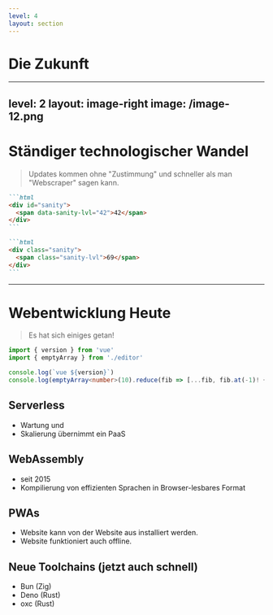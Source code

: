 ```yaml
---
level: 4
layout: section
---
```


# Die Zukunft

<!--
# Die Zukunft
-->

---
level: 2
layout: image-right
image: /image-12.png
---

# Ständiger technologischer Wandel

> Updates kommen ohne "Zustimmung" und schneller als man "Webscraper" sagen kann.

````md magic-move {lines: true}
```html
<div id="sanity">
  <span data-sanity-lvl="42">42</span>
</div>
```

```html
<div class="sanity">
  <span class="sanity-lvl">69</span>
</div>
```
````

<!-- Image Source: https://www.reddit.com/r/programminghumor/comments/1gb9esr/scrapers/ -->

<!--
# Ständiger technologischer Wandel

> Updates kommen ohne "Zustimmung" und schneller als man "Webscraper" sagen kann.
-->

---

# Webentwicklung Heute

> Es hat sich einiges getan!

```ts {monaco-run}
import { version } from 'vue'
import { emptyArray } from './editor'

console.log(`vue ${version}`)
console.log(emptyArray<number>(10).reduce(fib => [...fib, fib.at(-1)! + fib.at(-2)!], [1, 1]))
```

## Serverless

* Wartung und 
* Skalierung übernimmt ein PaaS

## WebAssembly

* seit 2015
* Kompilierung von effizienten Sprachen in Browser-lesbares Format

## PWAs

* Website kann von der Website aus installiert werden.
* Website funktioniert auch offline.

## Neue Toolchains (jetzt auch schnell)

* Bun (Zig)
* Deno (Rust)
* oxc (Rust)

<!--
# Webentwicklung Heute

> Es hat sich einiges getan!

1. Serverless

Serverless Computing ist ein Cloud-Computing-Modell, das Entwicklern ermöglicht, Anwendungen zu erstellen und auszuführen, ohne sich um die zugrunde liegende Serverinfrastruktur kümmern zu müssen.

* Wartung und Skalierung übernimmt ein PaaS
* Function as a Service (FaaS): Lambda
* Backend as a Service (BaaS): Datenbankmanagement oder Authentifizierung

2. WebAssembly

WebAssembly (Wasm, 2015) ist ein offener Standard, der eine portable, binäre Codeformatierung für die Ausführung von Programmen in Webbrowsern definiert. Es ermöglicht Entwicklern, Code, der in Hochsprachen wie C, C++ oder Rust geschrieben ist, in ein kompaktes und effizientes Format zu kompilieren, das mit nahezu nativer Geschwindigkeit im Browser ausgeführt werden kann.

3. PWAs

* Website kann von der Website aus installiert werden.
* Website funktioniert auch offline.
* Service Worker: Mittelsmann zwischen Browser und Webapp
  * Offline-Nutzung, 
  * Push-Benachrichtigungen und 
  * Hintergrundsynchronisation
* Manifest

4. Toolchains (jetzt auch schnell)

* Bun (Zig)
* Deno (Rust)
* oxc (Rust)
-->

